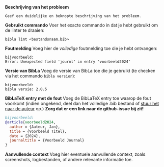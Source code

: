 **Beschrijving van het probleem**
```
Geef een duidelijke en beknopte beschrijving van het probleem.
```

**Gebruikt commando**
Voer het exacte commando in dat je hebt gebruikt om de linter te draaien:
```
bibla lint <bestandsnaam.bib>
```

**Foutmelding**
Voeg hier de *volledige* foutmelding toe die je hebt ontvangen:
```
bijvoorbeeld:
Error: Unexpected field 'journl' in entry 'voorbeeld2024'
```

**Versie van BibLa**
Voeg de versie van BibLa toe die je gebruikt (te checken via het commando `bibla version`):
```
bijvoorbeeld:
bibla versie: 2.0.5
```

**BibLaTeX entry met de fout**
Voeg de BibLaTeX entry toe waarop de fout voorkomt (indien ongekend, deel dan het volledige .bib bestand of [stuur het naar de auteur](mailto:tristan.cuvelier@student.hogent.be) op.) 
**Zorg dat er een link naar de github-issue bij zit!**

```bibTeX
bijvoorbeeld:
@article{voorbeeld2024,
  author = {Auteur, Jan},
  title = {Voorbeeld Titel},
  date = {2024},
  journaltitle = {Voorbeeld Journal}
}
```

**Aanvullende context**
Voeg hier eventuele aanvullende context, zoals screenshots, logbestanden, of andere relevante informatie toe.
```
```